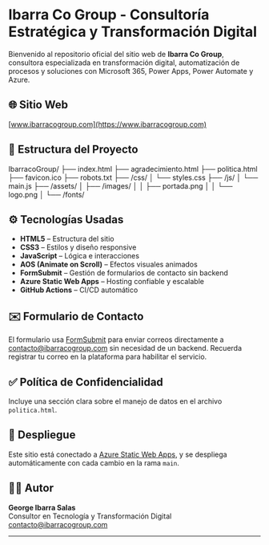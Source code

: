 # Ibarra Co Group - Consultoría Estratégica y Transformación Digital

Bienvenido al repositorio oficial del sitio web de **Ibarra Co Group**, consultora especializada en transformación digital, automatización de procesos y soluciones con Microsoft 365, Power Apps, Power Automate y Azure.

## 🌐 Sitio Web
[www.ibarracogroup.com](https://www.ibarracogroup.com)

## 📂 Estructura del Proyecto

IbarracoGroup/
├── index.html
├── agradecimiento.html
├── politica.html
├── favicon.ico
├── robots.txt
├── /css/
│ └── styles.css
├── /js/
│ └── main.js
├── /assets/
│ ├── /images/
│ │ ├── portada.png
│ │ └── logo.png
│ └── /fonts/


## ⚙️ Tecnologías Usadas

- **HTML5** – Estructura del sitio
- **CSS3** – Estilos y diseño responsive
- **JavaScript** – Lógica e interacciones
- **AOS (Animate on Scroll)** – Efectos visuales animados
- **FormSubmit** – Gestión de formularios de contacto sin backend
- **Azure Static Web Apps** – Hosting confiable y escalable
- **GitHub Actions** – CI/CD automático

## ✉️ Formulario de Contacto

El formulario usa [FormSubmit](https://formsubmit.co/) para enviar correos directamente a contacto@ibarracogroup.com sin necesidad de un backend. Recuerda registrar tu correo en la plataforma para habilitar el servicio.

## ✅ Política de Confidencialidad

Incluye una sección clara sobre el manejo de datos en el archivo `politica.html`.

## 🚀 Despliegue

Este sitio está conectado a [Azure Static Web Apps](https://learn.microsoft.com/es-es/azure/static-web-apps/overview), y se despliega automáticamente con cada cambio en la rama `main`.

## 👨‍💼 Autor

**George Ibarra Salas**  
Consultor en Tecnología y Transformación Digital  
[contacto@ibarracogroup.com](mailto:contacto@ibarracogroup.com)

---
